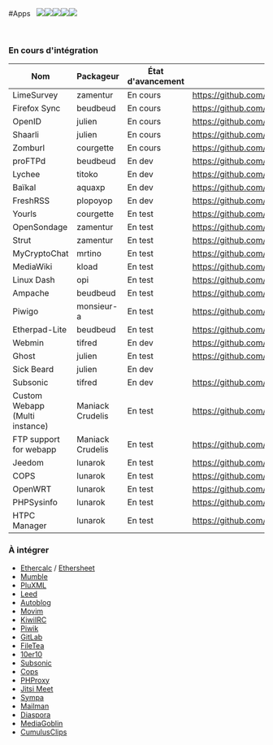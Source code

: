 #Apps &nbsp;&nbsp;<img src="https://yunohost.org/images/roundcube.png"><img src="https://yunohost.org/images/ttrss.png"><img src="https://yunohost.org/images/wordpress.png"><img src="https://yunohost.org/images/transmission.png"><img src="https://yunohost.org/images/jappix.png">

<div class="panel-group" id="app-accordion"></div>

<script type="text/template" id="app-template">
  <div class="panel panel-default">
    <div class="panel-heading">
      <div class="panel-title">
        <a data-toggle="collapse" data-parent="#app-accordion" href="#app_{app_id}">{app_name} <em><small>({app_id})</small></em></a>
      </div>
    </div>
    <div class="panel-collapse collapse app_{app_id}">
      <div class="panel-body">
        <p><strong>Description</strong>: {app_description}</p>
        <p><strong>Dernière mise à jour (UTC)</strong>: {app_update}</p>
        <p><strong>Mainteneur</strong>: {app_maintainer} <small class="text-muted">({app_mail})</small></p>
        <p><strong>Git</strong>: {app_git} <small class="text-muted">({app_branch})</small></p>
        <a href="#/app_{app_id}_fr" target="_blank" class="btn btn-default">Documentation</a>
    </div>
  </div>
</script>

<script>
function timeConverter(UNIX_timestamp) {
    var a = new Date(UNIX_timestamp*1000);
    var months = ['Jan','Feb','Mar','Apr','May','Jun','Jul','Aug','Sep','Oct','Nov','Dec'];
    var year = a.getFullYear();
    var month = months[a.getMonth()];
    var date = a.getDate();
    var hour = a.getHours();
    var min = a.getMinutes();
    if (hour < 10) { hour = '0' + hour; }
    if (min < 10) { min = '0' + min; }
    var time = date+' '+month+' '+year+' at '+hour+':'+min;
    return time;
}

$(document).ready(function () {
  $.getJSON('/list.json', function(app_list) {
    console.log(app_list);
    $.each(app_list, function(app_id, infos) {
      if (typeof infos.manifest.description.fr === 'undefined') {
        infos.manifest.description.fr = infos.manifest.description.en;
      }
      html = $('#app-template').html()
             .replace(/{app_id}/g, app_id)
             .replace(/{app_name}/g, infos.manifest.name)
             .replace('{app_description}', infos.manifest.description.fr)
             .replace('{app_maintainer}', infos.manifest.developer.name)
             .replace('{app_mail}', infos.manifest.developer.email)
             .replace('{app_git}', infos.git.url)
             .replace('{app_branch}', infos.git.branch)
             .replace('{app_update}', timeConverter(infos.lastUpdate));
      $('#app-accordion').append(html);
      $('.app_'+ app_id).attr('id', 'app_'+ app_id);
    });
  });
});
</script>

<br>

### En cours d'intégration

| Nom | Packageur | État d'avancement | URL du git |
| --- | --- | --- | --- |
| LimeSurvey | zamentur | En cours | https://github.com/zamentur/limesurvey_ynh |
| Firefox Sync | beudbeud | En cours | https://github.com/abeudin/ffsync_ynh |
| OpenID | julien | En cours | https://github.com/julienmalik/openid-simplesamlphp_ynh |
| Shaarli | julien | En cours | https://github.com/julienmalik/shaarli_ynh |
| Zomburl | courgette | En cours | https://github.com/courgette/zomburl_ynh |
| proFTPd | beudbeud | En dev | https://github.com/abeudin/proftpd_ynh.git |
| Lychee | titoko | En dev | https://github.com/titoko/lychee_ynh.git |
| Baïkal | aquaxp | En dev | https://github.com/aquaxp/baikal_ynh |
| FreshRSS | plopoyop | En dev | https://github.com/plopoyop/freshrss_ynh |
| Yourls | courgette | En test | https://github.com/courgette/yourls_ynh |
| OpenSondage | zamentur | En test | https://github.com/zamentur/opensondage_ynh |
| Strut | zamentur | En test | https://github.com/zamentur/strut_ynh |
| MyCryptoChat | mrtino | En test | https://github.com/mrtino/mycryptochat_ynh |
| MediaWiki | kload | En test | https://github.com/kloadut/mediawiki_ynh |
| Linux Dash | opi | En test | https://github.com/opi/linuxdash_ynh |
| Ampache | beudbeud | En test | https://github.com/abeudin/ampache_ynh |
| Piwigo | monsieur-a | En test | https://github.com/monsieur-a/piwigo_ynh |
| Etherpad-Lite | beudbeud | En test | https://github.com/abeudin/etherpadlite_ynh |
| Webmin | tifred | En dev | https://github.com/drfred1981/webmin_ynh |
| Ghost | julien | En test | https://github.com/julienmalik/ghost_ynh |
| Sick Beard | julien | En dev |  |
| Subsonic | tifred | En dev | https://github.com/drfred1981/subsonic_ynh |
| Custom Webapp (Multi instance) | Maniack Crudelis | En test | https://github.com/maniackcrudelis/my_webapp_ynh |
| FTP support for webapp | Maniack Crudelis | En test | https://github.com/maniackcrudelis/ftp_support_webapp_ynh |
| Jeedom | lunarok | En test | https://github.com/lunarok/jeedom_ynh |
| COPS | lunarok | En test | https://github.com/lunarok/cops_ynh |
| OpenWRT | lunarok | En test | https://github.com/lunarok/openwrt_ynh |
| PHPSysinfo | lunarok | En test | https://github.com/lunarok/phpsysinfo_ynh |
| HTPC Manager | lunarok | En test | https://github.com/lunarok/htpc_ynh |

### À intégrer

* [Ethercalc](http://ethercalc.net/) / [Ethersheet](https://ethersheet.org/)
* [Mumble](http://mumble.sourceforge.net/)
* [PluXML](http://www.pluxml.org/)
* [Leed](http://projet.idleman.fr/leed/)
* [Autoblog](https://github.com/mitsukarenai/Projet-Autoblog)
* [Movim](http://www.movim.eu/)
* [KiwiIRC](http://kiwiirc.com/)
* [Piwik](http://piwik.org/)
* [GitLab](http://gitlab.org/)
* [FileTea](https://filetea.me)
* [10er10](https://github.com/dready92/10er10)
* [Subsonic](http://www.subsonic.org)
* [Cops](http://blog.slucas.fr/fr/oss/calibre-opds-php-server)
* [PHProxy](http://sourceforge.net/projects/poxy/)
* [Jitsi Meet](https://github.com/jitsi/jitsi-meet)
* [Sympa](http://www.sympa.org/)
* [Mailman](https://www.gnu.org/software/mailman/)
* [Diaspora](https://diasporafoundation.org/)
* [MediaGoblin](http://mediagoblin.org/)
* [CumulusClips](http://cumulusclips.org/)
